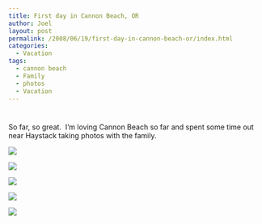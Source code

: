 ```yaml
---
title: First day in Cannon Beach, OR
author: Joel
layout: post
permalink: /2008/06/19/first-day-in-cannon-beach-or/index.html
categories:
  - Vacation
tags:
  - cannon beach
  - Family
  - photos
  - Vacation
---
```

# 

So far, so great.  I’m loving Cannon Beach so far and spent some time out near Haystack taking photos with the family.

![][1]

 [1]: https://farm3.static.flickr.com/2289/2592274105_c2cbd81bd0.jpg

![][2]

 [2]: https://farm4.static.flickr.com/3140/2592274671_1fc49d0123.jpg

![][3]

 [3]: https://farm4.static.flickr.com/3055/2593112086_fb6475707e.jpg

![][4]

 [4]: https://farm4.static.flickr.com/3276/2593111948_9f7d7e24e0.jpg

![][5]

 [5]: https://farm4.static.flickr.com/3283/2592274831_a9738d2af0.jpg
